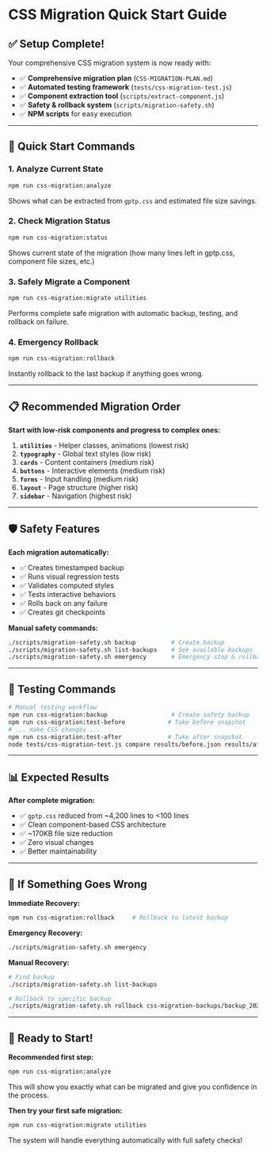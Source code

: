 # CSS Migration Quick Start Guide

## ✅ Setup Complete!

Your comprehensive CSS migration system is now ready with:
- ✅ **Comprehensive migration plan** (`CSS-MIGRATION-PLAN.md`)
- ✅ **Automated testing framework** (`tests/css-migration-test.js`)
- ✅ **Component extraction tool** (`scripts/extract-component.js`)
- ✅ **Safety & rollback system** (`scripts/migration-safety.sh`)
- ✅ **NPM scripts** for easy execution

---

## 🚀 Quick Start Commands

### 1. Analyze Current State
```bash
npm run css-migration:analyze
```
Shows what can be extracted from `gptp.css` and estimated file size savings.

### 2. Check Migration Status
```bash
npm run css-migration:status
```
Shows current state of the migration (how many lines left in gptp.css, component file sizes, etc.)

### 3. Safely Migrate a Component
```bash
npm run css-migration:migrate utilities
```
Performs complete safe migration with automatic backup, testing, and rollback on failure.

### 4. Emergency Rollback
```bash
npm run css-migration:rollback
```
Instantly rollback to the last backup if anything goes wrong.

---

## 📋 Recommended Migration Order

**Start with low-risk components and progress to complex ones:**

1. **`utilities`** - Helper classes, animations (lowest risk)
2. **`typography`** - Global text styles (low risk)  
3. **`cards`** - Content containers (medium risk)
4. **`buttons`** - Interactive elements (medium risk)
5. **`forms`** - Input handling (medium risk)
6. **`layout`** - Page structure (higher risk)
7. **`sidebar`** - Navigation (highest risk)

---

## 🛡️ Safety Features

**Each migration automatically:**
- ✅ Creates timestamped backup
- ✅ Runs visual regression tests
- ✅ Validates computed styles
- ✅ Tests interactive behaviors  
- ✅ Rolls back on any failure
- ✅ Creates git checkpoints

**Manual safety commands:**
```bash
./scripts/migration-safety.sh backup          # Create backup
./scripts/migration-safety.sh list-backups    # See available backups
./scripts/migration-safety.sh emergency       # Emergency stop & rollback
```

---

## 🔬 Testing Commands

```bash
# Manual testing workflow
npm run css-migration:backup                  # Create safety backup
npm run css-migration:test-before            # Take before snapshot
# ... make CSS changes ...
npm run css-migration:test-after             # Take after snapshot
node tests/css-migration-test.js compare results/before.json results/after.json
```

---

## 📊 Expected Results

**After complete migration:**
- ✅ `gptp.css` reduced from ~4,200 lines to <100 lines
- ✅ Clean component-based CSS architecture
- ✅ ~170KB file size reduction
- ✅ Zero visual changes
- ✅ Better maintainability

---

## 🚨 If Something Goes Wrong

**Immediate Recovery:**
```bash
npm run css-migration:rollback     # Rollback to latest backup
```

**Emergency Recovery:**
```bash
./scripts/migration-safety.sh emergency
```

**Manual Recovery:**
```bash
# Find backup
./scripts/migration-safety.sh list-backups

# Rollback to specific backup
./scripts/migration-safety.sh rollback css-migration-backups/backup_20250127_143022
```

---

## 🎯 Ready to Start!

**Recommended first step:**
```bash
npm run css-migration:analyze
```

This will show you exactly what can be migrated and give you confidence in the process.

**Then try your first safe migration:**
```bash
npm run css-migration:migrate utilities
```

The system will handle everything automatically with full safety checks!